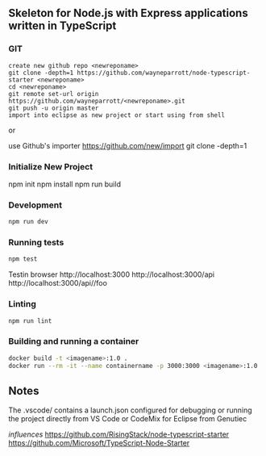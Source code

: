 ## Skeleton for Node.js with Express applications written in TypeScript

### GIT
``` 
create new github repo <newreponame>
git clone -depth=1 https://github.com/wayneparrott/node-typescript-starter <newreponame>
cd <newreponame>
git remote set-url origin https://github.com/wayneparrott/<newreponame>.git
git push -u origin master
import into eclipse as new project or start using from shell
```
or 

use Github's importer https://github.com/new/import
 git clone -depth=1 <newrepourl>

### Initialize New Project
npm init
npm install
npm run build

### Development

```bash
npm run dev
```

### Running tests

```bash
npm test
```

Testin browser
http://localhost:3000
http://localhost:3000/api
http://localhost:3000/api//foo

### Linting

```bash
npm run lint
```

### Building and running a container

```bash
docker build -t <imagename>:1.0 .
docker run --rm -it --name containername -p 3000:3000 <imagename>:1.0 
```

## Notes
The .vscode/ contains a launch.json configured for debugging or running the project directly
from VS Code or CodeMix for Eclipse from Genutiec
    
    
    
    
*influences*
https://github.com/RisingStack/node-typescript-starter
https://github.com/Microsoft/TypeScript-Node-Starter
